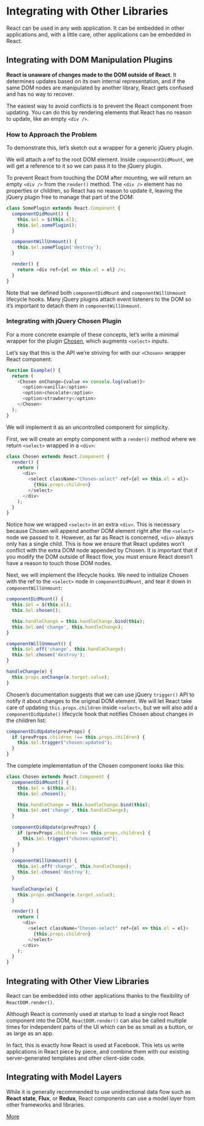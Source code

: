 # Integrating with Other Libraries
React can be used in any web application. It can be embedded in other applications and, with a little care, other applications can be embedded in React.

## Integrating with DOM Manipulation Plugins
__React is unaware of changes made to the DOM outside of React__. It determines updates based on its own internal representation, and if the same DOM nodes are manipulated by another library, React gets confused and has no way to recover.

The easiest way to avoid conflicts is to prevent the React component from updating. You can do this by rendering elements that React has no reason to update, like an empty `<div />`.

### How to Approach the Problem
To demonstrate this, let’s sketch out a wrapper for a generic jQuery plugin.

We will attach a ref to the root DOM element. Inside `componentDidMount`, we will get a reference to it so we can pass it to the jQuery plugin.

To prevent React from touching the DOM after mounting, we will return an empty `<div />` from the `render()` method. The `<div />` element has no properties or children, so React has no reason to update it, leaving the jQuery plugin free to manage that part of the DOM:
```javascript
class SomePlugin extends React.Component {
  componentDidMount() {
    this.$el = $(this.el);
    this.$el.somePlugin();
  }

  componentWillUnmount() {
    this.$el.somePlugin('destroy');
  }

  render() {
    return <div ref={el => this.el = el} />;
  }
}
```
Note that we defined both `componentDidMount` and `componentWillUnmount` lifecycle hooks. Many jQuery plugins attach event listeners to the DOM so it’s important to detach them in `componentWillUnmount`.

### Integrating with jQuery Chosen Plugin
For a more concrete example of these concepts, let’s write a minimal wrapper for the plugin [Chosen](https://harvesthq.github.io/chosen/), which augments `<select>` inputs.

Let’s say that this is the API we’re striving for with our `<Chosen>` wrapper React component:
```javascript
function Example() {
  return (
    <Chosen onChange={value => console.log(value)}>
      <option>vanilla</option>
      <option>chocolate</option>
      <option>strawberry</option>
    </Chosen>
  );
}
```
We will implement it as an uncontrolled component for simplicity.

First, we will create an empty component with a `render()` method where we return `<select>` wrapped in a `<div>`:
```javascript
class Chosen extends React.Component {
  render() {
    return (
      <div>
        <select className="Chosen-select" ref={el => this.el = el}>
          {this.props.children}
        </select>
      </div>
    );
  }
}
```
Notice how we wrapped `<select>` in an extra `<div>`. This is necessary because Chosen will append another DOM element right after the `<select>` node we passed to it. However, as far as React is concerned, `<div>` always only has a single child. This is how we ensure that React updates won’t conflict with the extra DOM node appended by Chosen. It is important that if you modify the DOM outside of React flow, you must ensure React doesn’t have a reason to touch those DOM nodes.

Next, we will implement the lifecycle hooks. We need to initialize Chosen with the ref to the `<select>` node in `componentDidMount`, and tear it down in `componentWillUnmount`:
```javascript
componentDidMount() {
  this.$el = $(this.el);
  this.$el.chosen();

  this.handleChange = this.handleChange.bind(this);
  this.$el.on('change', this.handleChange);
}

componentWillUnmount() {
  this.$el.off('change', this.handleChange);
  this.$el.chosen('destroy');
}

handleChange(e) {
  this.props.onChange(e.target.value);
}
```

Chosen’s documentation suggests that we can use jQuery `trigger()` API to notify it about changes to the original DOM element. We will let React take care of updating `this.props.children` inside `<select>`, but we will also add a `componentDidUpdate()` lifecycle hook that notifies Chosen about changes in the children list:
```javascript
componentDidUpdate(prevProps) {
  if (prevProps.children !== this.props.children) {
    this.$el.trigger("chosen:updated");
  }
}
```

The complete implementation of the Chosen component looks like this:
```javascript
class Chosen extends React.Component {
  componentDidMount() {
    this.$el = $(this.el);
    this.$el.chosen();

    this.handleChange = this.handleChange.bind(this);
    this.$el.on('change', this.handleChange);
  }
  
  componentDidUpdate(prevProps) {
    if (prevProps.children !== this.props.children) {
      this.$el.trigger("chosen:updated");
    }
  }

  componentWillUnmount() {
    this.$el.off('change', this.handleChange);
    this.$el.chosen('destroy');
  }
  
  handleChange(e) {
    this.props.onChange(e.target.value);
  }

  render() {
    return (
      <div>
        <select className="Chosen-select" ref={el => this.el = el}>
          {this.props.children}
        </select>
      </div>
    );
  }
}
```

## Integrating with Other View Libraries
React can be embedded into other applications thanks to the flexibility of `ReactDOM.render()`.

Although React is commonly used at startup to load a single root React component into the DOM, `ReactDOM.render()` can also be called multiple times for independent parts of the UI which can be as small as a button, or as large as an app.

In fact, this is exactly how React is used at Facebook. This lets us write applications in React piece by piece, and combine them with our existing server-generated templates and other client-side code.

## Integrating with Model Layers
While it is generally recommended to use unidirectional data flow such as __React state__, __Flux__, or __Redux__, React components can use a model layer from other frameworks and libraries.

[More](https://reactjs.org/docs/integrating-with-other-libraries.html#using-backbone-models-in-react-components)